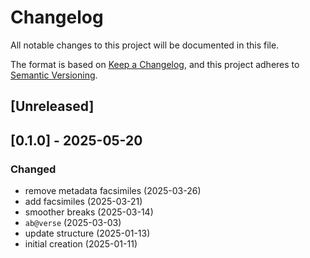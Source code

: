 # Changelog

All notable changes to this project will be documented in this file.

The format is based on [Keep a Changelog](https://keepachangelog.com/en/1.0.0/),
and this project adheres to [Semantic Versioning](https://semver.org/spec/v2.0.0.html).



## [Unreleased]

## [0.1.0] - 2025-05-20

### Changed
- remove metadata facsimiles (2025-03-26)
- add facsimiles (2025-03-21)
- smoother breaks (2025-03-14)
- `ab@verse` (2025-03-03)
- update structure (2025-01-13)
- initial creation (2025-01-11)
